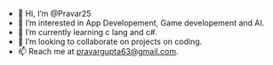 - 👋 Hi, I’m @Pravar25
- 👀 I’m interested in App Developement, Game developement and AI.
- 🌱 I’m currently learning c lang and c#. 
- 💞️ I’m looking to collaborate on projects on coding.
- 📫 Reach me at pravargupta63@gmail.com.

<!---
Pravar25/Pravar25 is a ✨ special ✨ repository because its `README.md` (this file) appears on your GitHub profile.
You can click the Preview link to take a look at your changes.
--->
